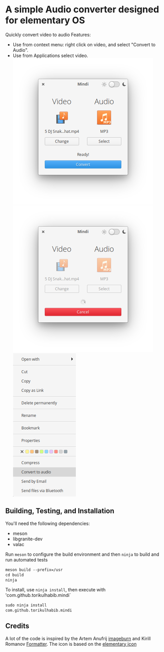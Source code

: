 # A simple Audio converter designed for elementary OS

Quickly convert video to audio
Features:
- Use from context menu: right click on video, and select "Convert to Audio".
- Use from Applications select video.
![screenshot](Screenshot.png)
![screenshot 1](Screenshot1.png)
![screenshot 2](Screenshot2.png)

## Building, Testing, and Installation

You'll need the following dependencies:

* meson
* libgranite-dev
* valac

Run `meson` to configure the build environment and then `ninja` to build and run automated tests

    meson build --prefix=/usr
    cd build
    ninja

To install, use `ninja install`, then execute with 'com.github.torikulhabib.mindi`

    sudo ninja install
    com.github.torikulhabib.mindi

## Credits
A lot of the code is inspired by the Artem Anufrij [imageburn](https://github.com/artemanufrij/imageburner) and Kirill Romanov [Formatter](https://github.com/Djaler/Formatter).
The icon is based on the [elementary icon](https://github.com/elementary/icons)
